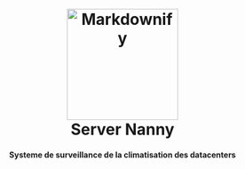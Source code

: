 <h1 align="center"><br><a href="http://www.amitmerchant.com/electron-markdownify"><img src="https://raw.githubusercontent.com/amitmerchant1990/electron-markdownify/master/app/img/markdownify.png" alt="Markdownify" width="200"></a><br>Server Nanny<br></h1>
<h4 align="center">Systeme de surveillance de la climatisation des datacenters</h4>

